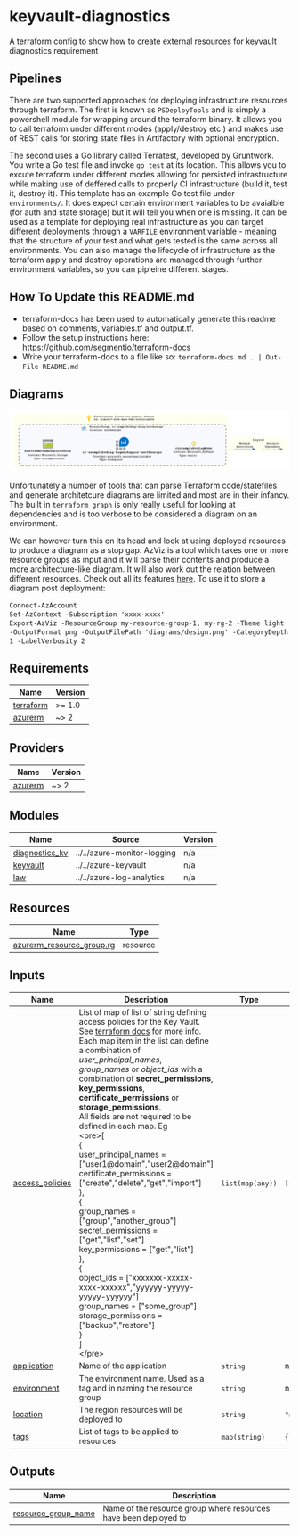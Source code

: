 # keyvault-diagnostics

A terraform config to show how to create external resources for keyvault diagnostics requirement

## Pipelines

There are two supported approaches for deploying infrastructure resources through terraform. The first is known as `PSDeployTools` and is simply a powershell module for wrapping around the terraform binary. It allows you to call terraform under different modes (apply/destroy etc.) and makes use of REST calls for storing state files in Artifactory with optional encryption.

The second uses a Go library called Terratest, developed by Gruntwork. You write a Go test file and invoke `go test` at its location. This allows you to excute terraform under different modes allowing for persisted infrastructure while making use of deffered calls to properly CI infrastructure (build it, test it, destroy it). This template has an example Go test file under `environments/`. It does expect certain environment variables to be avaialble (for auth and state storage) but it will tell you when one is missing. It can be used as a template for deploying real infrastructure as you can target different deployments through a `VARFILE` environment variable - meaning that the structure of your test and what gets tested is the same across all environments. You can also manage the lifecycle of infrastructure as the terraform apply and destroy operations are managed through further environment variables, so you can pipleine different stages.

## How To Update this README.md

* terraform-docs has been used to automatically generate this readme based on comments, variables.tf and output.tf.
* Follow the setup instructions here: https://github.com/segmentio/terraform-docs
* Write your terraform-docs to a file like so: `terraform-docs md . | Out-File README.md`

## Diagrams

![image info](./diagrams/design.png)

Unfortunately a number of tools that can parse Terraform code/statefiles and generate architetcure diagrams are limited and most are in their infancy. The built in `terraform graph` is only really useful for looking at dependencies and is too verbose to be considered a diagram on an environment.

We can however turn this on its head and look at using deployed resources to produce a diagram as a stop gap. AzViz is a tool which takes one or more resource groups as input and it will parse their contents and produce a more architecture-like diagram. It will also work out the relation between different resources. Check out all its features [here](https://github.com/PrateekKumarSingh/AzViz). To use it to store a diagram post deployment:

```pwsh
Connect-AzAccount
Set-AzContext -Subscription 'xxxx-xxxx'
Export-AzViz -ResourceGroup my-resource-group-1, my-rg-2 -Theme light -OutputFormat png -OutputFilePath 'diagrams/design.png' -CategoryDepth 1 -LabelVerbosity 2
```

## Requirements

| Name | Version |
|------|---------|
| <a name="requirement_terraform"></a> [terraform](#requirement\_terraform) | >= 1.0 |
| <a name="requirement_azurerm"></a> [azurerm](#requirement\_azurerm) | ~> 2 |

## Providers

| Name | Version |
|------|---------|
| <a name="provider_azurerm"></a> [azurerm](#provider\_azurerm) | ~> 2 |

## Modules

| Name | Source | Version |
|------|--------|---------|
| <a name="module_diagnostics_kv"></a> [diagnostics\_kv](#module\_diagnostics\_kv) | ../../azure-monitor-logging | n/a |
| <a name="module_keyvault"></a> [keyvault](#module\_keyvault) | ../../azure-keyvault | n/a |
| <a name="module_law"></a> [law](#module\_law) | ../../azure-log-analytics | n/a |

## Resources

| Name | Type |
|------|------|
| [azurerm_resource_group.rg](https://registry.terraform.io/providers/hashicorp/azurerm/latest/docs/resources/resource_group) | resource |

## Inputs

| Name | Description | Type | Default | Required |
|------|-------------|------|---------|:--------:|
| <a name="input_access_policies"></a> [access\_policies](#input\_access\_policies) | List of map of list of string defining access policies for the Key Vault. <br>See [terraform docs](https://www.terraform.io/docs/providers/azurerm/r/key_vault.html#certificate_permissions) for more info.<br>Each map item in the list can define a combination of *user\_principal\_names*, *group\_names* or *object\_ids* with a combination of **secret\_permissions**, **key\_permissions**, **certificate\_permissions** or **storage\_permissions**. <br>All fields are not required to be defined in each map. Eg<br>\<pre>[<br>  {<br>    user_principal_names = ["user1@domain","user2@domain"]<br>    certificate_permissions = ["create","delete","get","import"]<br>  },<br>  {<br>    group_names = ["group","another_group"]<br>    secret_permissions = ["get","list","set"]<br>    key_permissions = ["get","list"]<br>  },<br>  {<br>    object_ids = ["xxxxxxx-xxxxx-xxxx-xxxxxx","yyyyyy-yyyyy-yyyyy-yyyyyy"]<br>    group_names = ["some_group"]<br>    storage_permissions = ["backup","restore"]<br>  }<br>]<br>\</pre> | `list(map(any))` | `[]` | no |
| <a name="input_application"></a> [application](#input\_application) | Name of the application | `string` | n/a | yes |
| <a name="input_environment"></a> [environment](#input\_environment) | The environment name. Used as a tag and in naming the resource group | `string` | n/a | yes |
| <a name="input_location"></a> [location](#input\_location) | The region resources will be deployed to | `string` | `"northeurope"` | no |
| <a name="input_tags"></a> [tags](#input\_tags) | List of tags to be applied to resources | `map(string)` | `{}` | no |

## Outputs

| Name | Description |
|------|-------------|
| <a name="output_resource_group_name"></a> [resource\_group\_name](#output\_resource\_group\_name) | Name of the resource group where resources have been deployed to |
